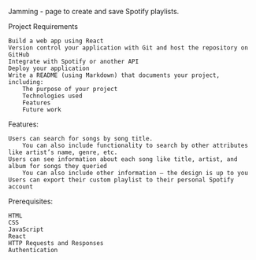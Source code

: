 Jamming - page to create and save Spotify playlists.

Project Requirements

    Build a web app using React
    Version control your application with Git and host the repository on GitHub
    Integrate with Spotify or another API
    Deploy your application
    Write a README (using Markdown) that documents your project, including:
        The purpose of your project
        Technologies used
        Features
        Future work

Features:

    Users can search for songs by song title.
        You can also include functionality to search by other attributes like artist’s name, genre, etc.
    Users can see information about each song like title, artist, and album for songs they queried
        You can also include other information – the design is up to you
    Users can export their custom playlist to their personal Spotify account

Prerequisites:

    HTML
    CSS
    JavaScript
    React
    HTTP Requests and Responses
    Authentication

